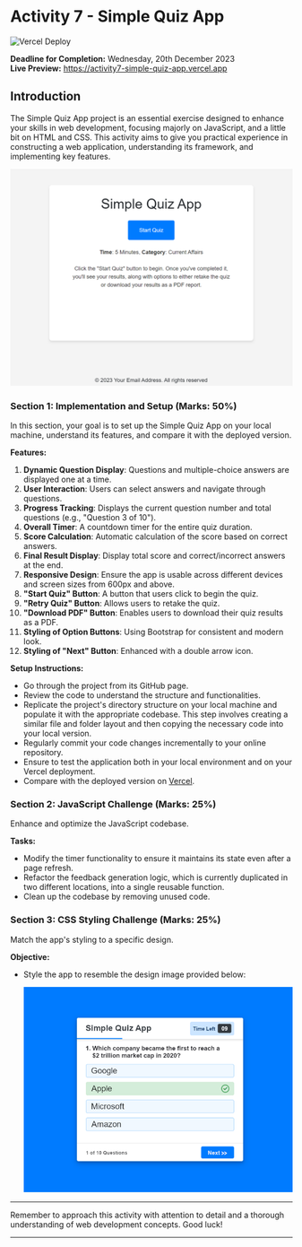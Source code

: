 # Activity 7 - Simple Quiz App

![Vercel Deploy](https://therealsujitk-vercel-badge.vercel.app/?app=activity7-simple-quiz-app)

**Deadline for Completion:** Wednesday, 20th December 2023  
**Live Preview:** https://activity7-simple-quiz-app.vercel.app

## Introduction
The Simple Quiz App project is an essential exercise designed to enhance your skills in web development, focusing majorly on JavaScript, and a little bit on HTML and CSS. This activity aims to give you practical experience in constructing a web application, understanding its framework, and implementing key features.

![Mockup](/img/current-ui.png)  

### Section 1: Implementation and Setup (Marks: 50%)
In this section, your goal is to set up the Simple Quiz App on your local machine, understand its features, and compare it with the deployed version.

**Features:**
1. **Dynamic Question Display**: Questions and multiple-choice answers are displayed one at a time.
2. **User Interaction**: Users can select answers and navigate through questions.
3. **Progress Tracking**: Displays the current question number and total questions (e.g., "Question 3 of 10").
4. **Overall Timer**: A countdown timer for the entire quiz duration.
5. **Score Calculation**: Automatic calculation of the score based on correct answers.
6. **Final Result Display**: Display total score and correct/incorrect answers at the end.
7. **Responsive Design**: Ensure the app is usable across different devices and screen sizes from 600px and above.
8. **"Start Quiz" Button**: A button that users click to begin the quiz.
9. **"Retry Quiz" Button**: Allows users to retake the quiz.
10. **"Download PDF" Button**: Enables users to download their quiz results as a PDF.
11. **Styling of Option Buttons**: Using Bootstrap for consistent and modern look.
12. **Styling of "Next" Button**: Enhanced with a double arrow icon.

**Setup Instructions:**
- Go through the project from its GitHub page.
- Review the code to understand the structure and functionalities.
- Replicate the project's directory structure on your local machine and populate it with the appropriate codebase. This step involves creating a similar file and folder layout and then copying the necessary code into your local version.
- Regularly commit your code changes incrementally to your online repository.
- Ensure to test the application both in your local environment and on your Vercel deployment.
- Compare with the deployed version on [Vercel](https://activity7-simple-quiz-app.vercel.app/).

### Section 2: JavaScript Challenge (Marks: 25%)
Enhance and optimize the JavaScript codebase.

**Tasks:**
- Modify the timer functionality to ensure it maintains its state even after a page refresh.
- Refactor the feedback generation logic, which is currently duplicated in two different locations, into a single reusable function.
- Clean up the codebase by removing unused code.

### Section 3: CSS Styling Challenge (Marks: 25%)
Match the app's styling to a specific design.

**Objective:**
- Style the app to resemble the design image provided below:
    
  ![Mockup](/img/example-ui.png)

---

Remember to approach this activity with attention to detail and a thorough understanding of web development concepts. Good luck!

---
